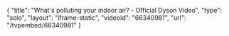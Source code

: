 {
    "title": "What's polluting your indoor air? - Official Dyson Video",
    "type": "solo",
    "layout": "iframe-static",
    "videoId": "66340981",
    "url": "\/tvpembed\/66340981"
}